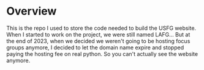 # Overview
This is the repo I used to store the code needed to build the USFG website. When I started to work on the project, we were still named LAFG...
But at the end of 2023, when we decided we weren't going to be hosting focus groups anymore, I decided to let the domain name expire and stopped paying the hosting fee on real python. So you can't actually see the website anymore. 

